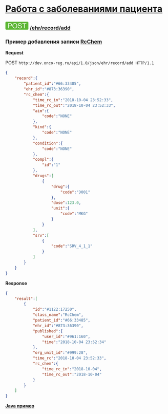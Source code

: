 [Работа с заболеваниями пациента](../../../../index.md)
=================================

### ![POST](../../../../../../img/post.png) [/ehr/record/add](../../index.md)

### Пример добавления записи [RcChem](../../../../../../types/types.md#rcrcchem)

**Request**

POST `http://dev.onco-reg.ru/api/1.0/json/ehr/record/add HTTP/1.1`
```json
{
    "record":{
        "patient_id":"#66:33485",
        "ehr_id":"#873:36390",
        "rc_chem":{
            "time_rc_in":"2018-10-04 23:52:33",
            "time_rc_out":"2018-10-04 23:52:33",
            "aim":{
                "code":"NONE"
            },
            "kind":{
                "code":"NONE"
            },
            "condition":{
                "code":"NONE"
            },
            "compl":{
                "id":"1"
            },
            "drugs":[
                {
                    "drug":{
                        "code":"Э001"
                    },
                    "dose":123.0,
                    "unit":{
                        "code":"MKG"
                    }
                }
            ],
            "srv":[
                {
                    "code":"SRV_4_1_1"
                }
            ]
        }
    }
}
```

**Response**
```json
{
    "result":[
        {
            "id":"#1122:17250",
            "class_name":"RcChem",
            "patient_id":"#66:33485",
            "ehr_id":"#873:36390",
            "published":{
                "user_id":"#961:160",
                "time":"2018-10-04 23:52:34"
            },
            "org_unit_id":"#999:28",
            "time_rc":"2018-10-04 23:52:33",
            "rc_chem":{
                "time_rc_in":"2018-10-04",
                "time_rc_out":"2018-10-04"
            }
        }
    ]
}
```

**[Java пример](addJava.md)**
